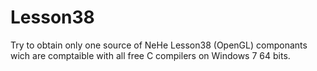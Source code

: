 # Lesson38
Try to obtain only one source of NeHe Lesson38 (OpenGL) componants wich are comptaible with all free C compilers on Windows 7 64 bits.
